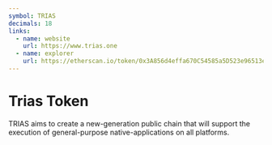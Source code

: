 ```yaml
---
symbol: TRIAS
decimals: 18
links:
  - name: website
    url: https://www.trias.one
  - name: explorer
    url: https://etherscan.io/token/0x3A856d4effa670C54585a5D523e96513e148e95d
---
```


# Trias Token

TRIAS aims to create a new-generation public chain that will support the execution of general-purpose native-applications on all platforms.
